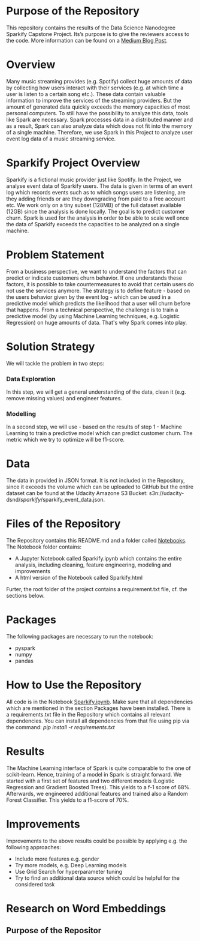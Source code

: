# Purpose of the Repository

This repository contains the results of the Data Science Nanodegree Sparkify Capstone Project. Its’s purpose is to give the reviewers access to the code. More information can be found on a [Medium Blog Post](https://medium.com/@christophberns/apache-spark-for-big-data-analytics-53b99185bf51).

# Overview 

Many music streaming provides (e.g. Spotify) collect huge amounts of data by collecting how users interact with their services (e.g. at which time a user is listen to a certain song etc.). These data contain valuable information to improve the services of the streaming providers. But the amount of generated data quickly exceeds the memory capacities of most personal computers. To still have the possibility to analyze this data, tools like Spark are necessary. Spark processes data in a distributed manner and as a result, Spark can also analyze data which does not fit into the memory of a single machine. Therefore, we use Spark in this Project to analyze user event log data of a music streaming service. 


# Sparkify Project Overview

Sparkify is a fictional music provider just like Spotify. In the Project, we analyse event data of Sparkify users. The data is given in terms of an event log which records events such as to which songs users are listening, are they adding friends or are they downgrading from paid to a free account etc. We work only on a tiny subset (128MB) of the full dataset available (12GB) since the analysis is done locally. The goal is to predict customer churn. Spark is used for the analysis in order to be able to scale well once the data of Sparkify exceeds the capacities to be analyzed on a single machine.

# Problem Statement
From a business perspective, we want to understand the factors that can predict or indicate customers churn behavior. If one understands these factors, it is possible to take countermeasures to avoid that certain users do not use the services anymore. The strategy is to define feature - based on the users behavior given by the event log - which can be used in a predictive model which predicts the likelihood that a user will churn before that happens. 
From a technical perspective, the challenge is to train a predictive model (by using Machine Learning techniques, e.g. Logistic Regression) on huge amounts of data. That's why Spark comes into play.

# Solution Strategy
We will tackle the problem in two steps:
### Data Exploration
In this step, we will get a general understanding of the data, clean it (e.g. remove missing values) and engineer features.
### Modelling
In a second step, we will use - based on the results of step 1 - Machine Learning to train a predictive model which can predict customer churn. The metric which we try to optimize will be f1-score.
     

# Data
The data in provided in JSON format. It is not included in the Repository, since it exceeds the volume which can be uploaded to GitHub but the entire dataset can be found at the Udacity Amazone S3 Bucket: s3n://udacity-dsnd/_sparkify_/sparkify_event_data.json.

# Files of the Repository 
The Repository contains this README.md and a folder called [Notebooks](https://github.com/chrisk2b/Project-Sparkify/tree/master/Notebooks).
The Notebook folder contains:

 - A Jupyter Notebook called Sparkify.ipynb which contains the entire analysis, including cleaning, feature engineering, modeling and improvements
 - A html version of the Notebook called Sparkify.html

Furter, the root folder of the project contains a requirement.txt file, cf. the sections below.
 

# Packages
The following packages are necessary to run the notebook:

 - pyspark
 - numpy
 - pandas

# How to Use the Repository
All code is in the Notebook [Sparkify.ipynb](https://github.com/chrisk2b/Project-Sparkify/blob/master/Notebooks/Sparkify.ipynb). Make sure that all dependencies which are mentioned in the section Packages have been installed. There is a requirements.txt file in the Repository which contains all relevant dependencies. You can install all dependencies from that file using pip via the command:
*pip install -r requirements.txt* 


# Results
The Machine Learning interface of Spark is quite comparable to the one of scikit-learn. Hence, training of a model in Spark is straight forward. We started with a first set of features and two different models (Logistic Regression and Gradient Boosted Trees). 
This yields to a f-1 score of 68%. Afterwards, we engineered additional features and trained also a Random Forest Classifier. This yields to a f1-score of 70%.

# Improvements
Improvements to the above results could be possible by applying e.g. the following approaches:

 - Include more features e.g. gender
 - Try more models, e.g. Deep Learning models
 - Use Grid Search for hyperparameter tuning
 - Try to find an additional data source which could be helpful for the considered task

# Research on Word Embeddings

## Purpose of the Repositor


